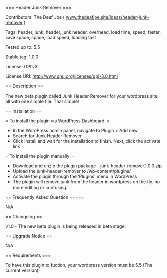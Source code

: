 === Header Junk Remover ===

Contributors: The Deaf Joe ( www.thedeafjoe.site/ideas/header-junk-remover )

Tags: header, junk, header, junk header, overhead, load time, speed, faster, save space, space, load speed, loading fast

Tested up to: 5.5

Stable tag: 1.0.0

License: GPLv3

License URI: http://www.gnu.org/licenses/gpl-3.0.html

== Description ==


The new beta plugin called Junk Header Remover for your wordpress site, all with one simple file. That simple!


== Installation ==


= To install the plugin via WordPress Dashboard: =
* In the WordPress admin panel, navigate to Plugin > Add new
* Search for Junk Header Remover
* Click install and wait for the installation to finish. Next, click the activate link

= To install the plugin manually: =
* Download and unzip the plugin package - junk-header-remover.1.0.0.zip
* Upload the junk-header-remover to /wp-content/plugins/
* Activate the plugin through the 'Plugins' menu in WordPress
* The plugin will remove junk from the header in wordpress on the fly. no more editing or confusing.


== Frequently Asked Question =====

N/A 

== Changelog ==

v1.0  - The new beta plugin is being released in beta stage.


== Upgrade Notice ==

N/A

== Requirements ===


To have this plugin to fuction, your wordpress version must be 5.5 (The current version)
